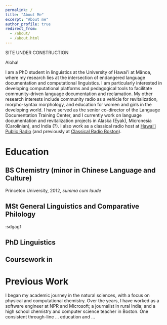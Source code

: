 ```yaml
---
permalink: /
title: "About Me"
excerpt: "About me"
author_profile: true
redirect_from: 
  - /about/
  - /about.html
---
```


SITE UNDER CONSTRUCTION

Aloha! 

I am a PhD student in linguistics at the University of Hawai'i at Mānoa, where my research lies at the intersection of endangered language documentation and computational linguistics. I am particularly interested in developing computational platforms and pedagogical tools to facilitate community-driven language documentation and reclamation. My other research interests include community radio as a vehicle for revitalization, morpho-syntax morphology, and education for women and girls in the developing world. I have served as the senior co-director of the Language Documentation Training Center, and I currently work on language documentation and revitalization projects in Alaska (Eyak), Micronesia (Carolinian), and India (?). I also work as a classical radio host at <a href="https://www.hawaiipublicradio.org/people/olivia-waring" target="_blank">Hawaiʻi Public Radio</a> (and previously at <a href="https://www.classicalwcrb.org/blog/2020-03-25/radio-hosting-in-the-time-of-covid-19" target="_blank">Classical Radio Boston</a>).

# Education

## BS Chemistry (minor in Chinese Language and Culture)

Princeton University, 2012, <i>summa cum laude</i>

## MSt General Linguistics and Comparative Philology
:sdgagf

## PhD Linguistics

## Coursework in

# Previous Work

I began my academic journey in the natural sciences, with a focus on physical and computational chemistry. Over the years, I have worked as a software engineer at NPR and Microsoft; a journalist in rural India; and a high school chemistry and computer science teacher in Boston. One consistent through-line ... education and ... 

